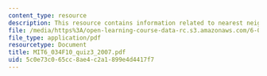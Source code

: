 ```yaml
---
content_type: resource
description: This resource contains information related to nearest neighbors.
file: /media/https%3A/open-learning-course-data-rc.s3.amazonaws.com/6-034-artificial-intelligence-fall-2010/5c0e73c065cc8ae4c2a1899e4d4417f7_MIT6_034F10_quiz3_2007.pdf
file_type: application/pdf
resourcetype: Document
title: MIT6_034F10_quiz3_2007.pdf
uid: 5c0e73c0-65cc-8ae4-c2a1-899e4d4417f7
---
```

